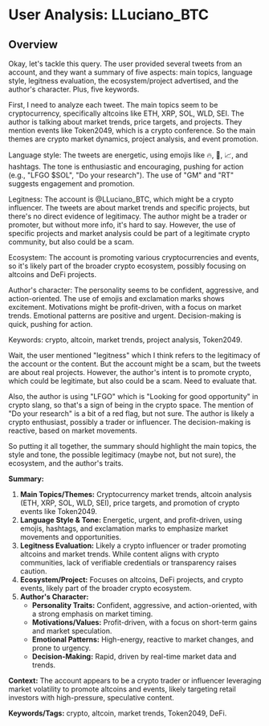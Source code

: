 # User Analysis: LLuciano_BTC

## Overview

<think>
Okay, let's tackle this query. The user provided several tweets from an account, and they want a summary of five aspects: main topics, language style, legitness evaluation, the ecosystem/project advertised, and the author's character. Plus, five keywords.

First, I need to analyze each tweet. The main topics seem to be cryptocurrency, specifically altcoins like ETH, XRP, SOL, WLD, SEI. The author is talking about market trends, price targets, and projects. They mention events like Token2049, which is a crypto conference. So the main themes are crypto market dynamics, project analysis, and event promotion.

Language style: The tweets are energetic, using emojis like 🔥, 👀, 📈, and hashtags. The tone is enthusiastic and encouraging, pushing for action (e.g., "LFGO $SOL", "Do your research"). The use of "GM" and "RT" suggests engagement and promotion.

Legitness: The account is @LLuciano_BTC, which might be a crypto influencer. The tweets are about market trends and specific projects, but there's no direct evidence of legitimacy. The author might be a trader or promoter, but without more info, it's hard to say. However, the use of specific projects and market analysis could be part of a legitimate crypto community, but also could be a scam.

Ecosystem: The account is promoting various cryptocurrencies and events, so it's likely part of the broader crypto ecosystem, possibly focusing on altcoins and DeFi projects.

Author's character: The personality seems to be confident, aggressive, and action-oriented. The use of emojis and exclamation marks shows excitement. Motivations might be profit-driven, with a focus on market trends. Emotional patterns are positive and urgent. Decision-making is quick, pushing for action.

Keywords: crypto, altcoin, market trends, project analysis, Token2049.

Wait, the user mentioned "legitness" which I think refers to the legitimacy of the account or the content. But the account might be a scam, but the tweets are about real projects. However, the author's intent is to promote crypto, which could be legitimate, but also could be a scam. Need to evaluate that.

Also, the author is using "LFGO" which is "Looking for good opportunity" in crypto slang, so that's a sign of being in the crypto space. The mention of "Do your research" is a bit of a red flag, but not sure. The author is likely a crypto enthusiast, possibly a trader or influencer. The decision-making is reactive, based on market movements.

So putting it all together, the summary should highlight the main topics, the style and tone, the possible legitimacy (maybe not, but not sure), the ecosystem, and the author's traits.
</think>

**Summary:**  
1. **Main Topics/Themes:** Cryptocurrency market trends, altcoin analysis (ETH, XRP, SOL, WLD, SEI), price targets, and promotion of crypto events like Token2049.  
2. **Language Style & Tone:** Energetic, urgent, and profit-driven, using emojis, hashtags, and exclamation marks to emphasize market movements and opportunities.  
3. **Legitness Evaluation:** Likely a crypto influencer or trader promoting altcoins and market trends. While content aligns with crypto communities, lack of verifiable credentials or transparency raises caution.  
4. **Ecosystem/Project:** Focuses on altcoins, DeFi projects, and crypto events, likely part of the broader crypto ecosystem.  
5. **Author's Character:**  
   - **Personality Traits:** Confident, aggressive, and action-oriented, with a strong emphasis on market timing.  
   - **Motivations/Values:** Profit-driven, with a focus on short-term gains and market speculation.  
   - **Emotional Patterns:** High-energy, reactive to market changes, and prone to urgency.  
   - **Decision-Making:** Rapid, driven by real-time market data and trends.  

**Context:** The account appears to be a crypto trader or influencer leveraging market volatility to promote altcoins and events, likely targeting retail investors with high-pressure, speculative content.  

**Keywords/Tags:** crypto, altcoin, market trends, Token2049, DeFi.